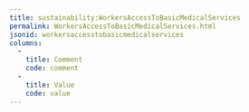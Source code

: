 ```yaml
---
title: sustainability:WorkersAccessToBasicMedicalServices
permalink: WorkersAccessToBasicMedicalServices.html
jsonid: workersaccesstobasicmedicalservices
columns:
  - 
    title: Comment
    code: comment
  - 
    title: Value
    code: value
---
```

